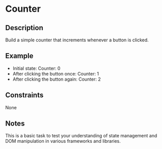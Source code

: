 # Counter

## Description
Build a simple counter that increments whenever a button is clicked.

## Example
- Initial state: Counter: 0
- After clicking the button once: Counter: 1
- After clicking the button again: Counter: 2

## Constraints
None

## Notes
This is a basic task to test your understanding of state management and DOM manipulation in various frameworks and libraries.